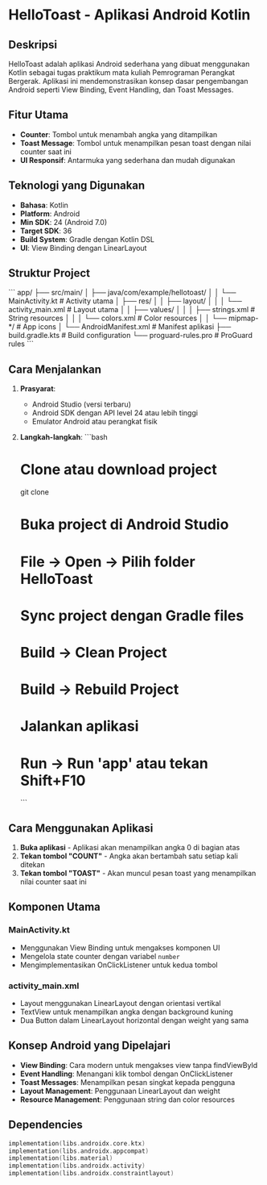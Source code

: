 # HelloToast - Aplikasi Android Kotlin

## Deskripsi
HelloToast adalah aplikasi Android sederhana yang dibuat menggunakan Kotlin sebagai tugas praktikum mata kuliah Pemrograman Perangkat Bergerak. Aplikasi ini mendemonstrasikan konsep dasar pengembangan Android seperti View Binding, Event Handling, dan Toast Messages.

## Fitur Utama
- **Counter**: Tombol untuk menambah angka yang ditampilkan
- **Toast Message**: Tombol untuk menampilkan pesan toast dengan nilai counter saat ini
- **UI Responsif**: Antarmuka yang sederhana dan mudah digunakan

## Teknologi yang Digunakan
- **Bahasa**: Kotlin
- **Platform**: Android
- **Min SDK**: 24 (Android 7.0)
- **Target SDK**: 36
- **Build System**: Gradle dengan Kotlin DSL
- **UI**: View Binding dengan LinearLayout

## Struktur Project
\`\`\`
app/
├── src/main/
│   ├── java/com/example/hellotoast/
│   │   └── MainActivity.kt          # Activity utama
│   ├── res/
│   │   ├── layout/
│   │   │   └── activity_main.xml    # Layout utama
│   │   ├── values/
│   │   │   ├── strings.xml          # String resources
│   │   │   └── colors.xml           # Color resources
│   │   └── mipmap-*/                # App icons
│   └── AndroidManifest.xml          # Manifest aplikasi
├── build.gradle.kts                 # Build configuration
└── proguard-rules.pro              # ProGuard rules
\`\`\`

## Cara Menjalankan
1. **Prasyarat**:
   - Android Studio (versi terbaru)
   - Android SDK dengan API level 24 atau lebih tinggi
   - Emulator Android atau perangkat fisik

2. **Langkah-langkah**:
   \`\`\`bash
   # Clone atau download project
   git clone <repository-url>
   
   # Buka project di Android Studio
   # File -> Open -> Pilih folder HelloToast
   
   # Sync project dengan Gradle files
   # Build -> Clean Project
   # Build -> Rebuild Project
   
   # Jalankan aplikasi
   # Run -> Run 'app' atau tekan Shift+F10
   \`\`\`

## Cara Menggunakan Aplikasi
1. **Buka aplikasi** - Aplikasi akan menampilkan angka 0 di bagian atas
2. **Tekan tombol "COUNT"** - Angka akan bertambah satu setiap kali ditekan
3. **Tekan tombol "TOAST"** - Akan muncul pesan toast yang menampilkan nilai counter saat ini

## Komponen Utama

### MainActivity.kt
- Menggunakan View Binding untuk mengakses komponen UI
- Mengelola state counter dengan variabel `number`
- Mengimplementasikan OnClickListener untuk kedua tombol

### activity_main.xml
- Layout menggunakan LinearLayout dengan orientasi vertikal
- TextView untuk menampilkan angka dengan background kuning
- Dua Button dalam LinearLayout horizontal dengan weight yang sama

## Konsep Android yang Dipelajari
- **View Binding**: Cara modern untuk mengakses view tanpa findViewById
- **Event Handling**: Menangani klik tombol dengan OnClickListener
- **Toast Messages**: Menampilkan pesan singkat kepada pengguna
- **Layout Management**: Penggunaan LinearLayout dan weight
- **Resource Management**: Penggunaan string dan color resources

## Dependencies
```kotlin
implementation(libs.androidx.core.ktx)
implementation(libs.androidx.appcompat)
implementation(libs.material)
implementation(libs.androidx.activity)
implementation(libs.androidx.constraintlayout)
